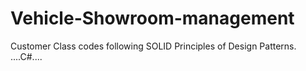 # Vehicle-Showroom-management
Customer Class codes following SOLID Principles of Design Patterns. ....C#....
